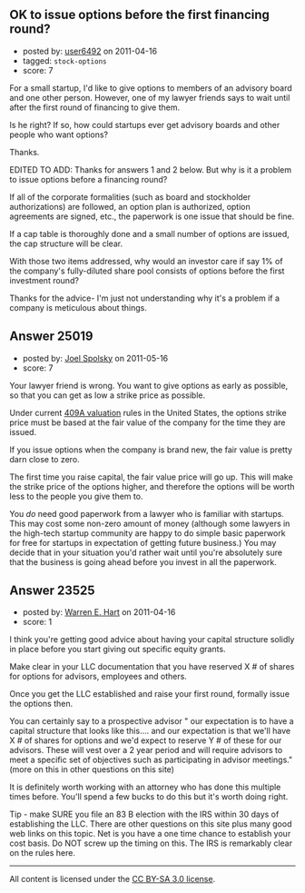 ## OK to issue options before the first financing round?

- posted by: [user6492](https://stackexchange.com/users/-1/6492-user6492) on 2011-04-16
- tagged: `stock-options`
- score: 7

For a small startup, I'd like to give options to members of an advisory board and one other person.  However, one of my lawyer friends says to wait until after the first round of financing to give them.

Is he right? If so, how could startups ever get advisory boards and other people who want options?

Thanks.

EDITED TO ADD: Thanks for answers 1 and 2 below.  But why is it a problem to issue options before a financing round?  

If all of the corporate formalities (such as board and stockholder authorizations) are followed, an option plan is authorized, option agreements are signed, etc., the paperwork is one issue that should be fine. 

If a cap table is thoroughly done and a small number of options are issued, the cap structure will be clear.

With those two items addressed, why would an investor care if say 1% of the company's fully-diluted share pool consists of options before the first investment round?

Thanks for the advice- I'm just not understanding why it's a problem if a company is meticulous about things.


## Answer 25019

- posted by: [Joel Spolsky](https://stackexchange.com/users/-1/4335-joel-spolsky) on 2011-05-16
- score: 7

Your lawyer friend is wrong. You want to give options as early as possible, so that you can get as low a strike price as possible.

Under current [409A valuation](http://www.feld.com/wp/archives/2005/12/409a-the-valuation-process.html) rules in the United States, the options strike price must be based at the fair value of the company for the time they are issued.

If you issue options when the company is brand new, the fair value is pretty darn close to zero.

The first time you raise capital, the fair value price will go up. This will make the strike price of the options higher, and therefore the options will be worth less to the people you give them to.

You *do* need good paperwork from a lawyer who is familiar with startups. This may cost some non-zero amount of money (although some lawyers in the high-tech startup community are happy to do simple basic paperwork for free for startups in expectation of getting future business.) You may decide that in your situation you'd rather wait until you're absolutely sure that the business is going ahead before you invest in all the paperwork.


## Answer 23525

- posted by: [Warren E. Hart](https://stackexchange.com/users/-1/2058-warren-e-hart) on 2011-04-16
- score: 1

I think you're getting good advice about having your capital structure solidly in place before you start giving out specific equity grants. 

Make clear in your LLC documentation that you have reserved X # of shares for options for advisors, employees and others. 

Once you get the LLC established and raise your first round, formally issue the options then. 

You can certainly say to a prospective advisor " our expectation is to have a capital structure that looks like this.... and our expectation is that we'll have X # of shares for options and we'd expect to reserve Y # of these for our advisors. These will vest over a 2 year period and will require advisors to meet a specific set of objectives such as participating in advisor meetings." (more on this in other questions on this site)

It is definitely worth working with an attorney who has done this multiple times before. You'll spend a few bucks to do this but it's worth doing right.

Tip - make SURE you file an 83 B election with the IRS within 30 days of establishing the LLC. There are other questions on this site plus many good web links on this topic. Net is you have a one time chance to establish your cost basis. Do NOT screw up the timing on this. The IRS is remarkably clear on the rules here.  



---

All content is licensed under the [CC BY-SA 3.0 license](https://creativecommons.org/licenses/by-sa/3.0/).
